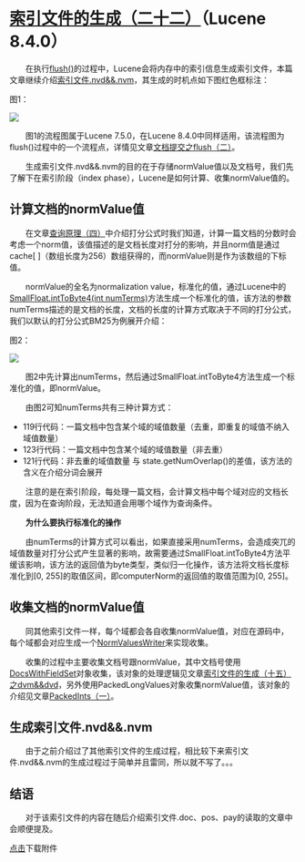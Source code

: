 # [索引文件的生成（二十二）](https://www.amazingkoala.com.cn/Lucene/Index/)（Lucene 8.4.0）

&emsp;&emsp;在执行[flush()](https://www.amazingkoala.com.cn/Lucene/Index/2019/0716/74.html)的过程中，Lucene会将内存中的索引信息生成索引文件，本篇文章继续介绍[索引文件.nvd&&.nvm](https://www.amazingkoala.com.cn/Lucene/suoyinwenjian/2019/0305/39.html)，其生成的时机点如下图红色框标注：

图1：

<img src="http://www.amazingkoala.com.cn/uploads/lucene/index/索引文件的生成/索引文件的生成（二十二）/1.png">

&emsp;&emsp;图1的流程图属于Lucene 7.5.0，在Lucene 8.4.0中同样适用，该流程图为flush()过程中的一个流程点，详情见文章[文档提交之flush（二）](https://www.amazingkoala.com.cn/Lucene/Index/2019/0718/75.html)。

&emsp;&emsp;生成索引文件.nvd&&.nvm的目的在于存储normValue值以及文档号，我们先了解下在索引阶段（index phase），Lucene是如何计算、收集normValue值的。

## 计算文档的normValue值

&emsp;&emsp;在文章[查询原理（四）](https://www.amazingkoala.com.cn/Lucene/Search/2019/0827/89.html)中介绍打分公式时我们知道，计算一篇文档的分数时会考虑一个norm值，该值描述的是文档长度对打分的影响，并且norm值是通过cache[ ]（数组长度为256）数组获得的，而normValue则是作为该数组的下标值。

&emsp;&emsp;normValue的全名为normalization value，标准化的值，通过Lucene中的[SmallFloat.intToByte4(int numTerms)](https://github.com/LuXugang/Lucene-7.5.0/blob/master/solr-7.5.0/lucene/core/src/java/org/apache/lucene/util/SmallFloat.java)方法生成一个标准化的值，该方法的参数numTerms描述的是文档的长度，文档的长度的计算方式取决于不同的打分公式，我们以默认的打分公式BM25为例展开介绍：

图2：

<img src="http://www.amazingkoala.com.cn/uploads/lucene/index/索引文件的生成/索引文件的生成（二十二）/2.png">

&emsp;&emsp;图2中先计算出numTerms，然后通过SmallFloat.intToByte4方法生成一个标准化的值，即normValue。

&emsp;&emsp;由图2可知numTerms共有三种计算方式：

- 119行代码：一篇文档中包含某个域的域值数量（去重，即重复的域值不纳入域值数量）
- 123行代码：一篇文档中包含某个域的域值数量（非去重）
- 121行代码：非去重的域值数量 与 state.getNumOverlap()的差值，该方法的含义在介绍分词会展开

&emsp;&emsp;注意的是在索引阶段，每处理一篇文档，会计算文档中每个域对应的文档长度，因为在查询阶段，无法知道会用哪个域作为查询条件。

&emsp;&emsp;**为什么要执行标准化的操作**

&emsp;&emsp;由numTerms的计算方式可以看出，如果直接采用numTerms，会造成突兀的域值数量对打分公式产生显著的影响，故需要通过SmallFloat.intToByte4方法平缓该影响，该方法的返回值为byte类型，类似归一化操作，该方法将文档长度标准化到[0, 255]的取值区间，即computerNorm的返回值的取值范围为[0, 255]。

## 收集文档的normValue值

&emsp;&emsp;同其他索引文件一样，每个域都会各自收集normValue值，对应在源码中，每个域都会对应生成一个[NormValuesWriter](https://github.com/LuXugang/Lucene-7.5.0/blob/master/solr-8.4.0/lucene/core/src/java/org/apache/lucene/index/NormValuesWriter.java)来实现收集。

&emsp;&emsp;收集的过程中主要收集文档号跟normValue，其中文档号使用[DocsWithFieldSet](https://github.com/LuXugang/Lucene-7.5.0/blob/master/solr-8.4.0/lucene/core/src/java/org/apache/lucene/index/DocsWithFieldSet.java)对象收集，该对象的处理逻辑见文章[索引文件的生成（十五）之dvm&&dvd](https://www.amazingkoala.com.cn/Lucene/Index/2020/0507/139.html)，另外使用PackedLongValues对象收集normValue值，该对象的介绍见文章[PackedInts（一）](https://www.amazingkoala.com.cn/Lucene/yasuocunchu/2019/1217/118.html)。

## 生成索引文件.nvd&&.nvm

&emsp;&emsp;由于之前介绍过了其他索引文件的生成过程，相比较下来索引文件.nvd&&.nvm的生成过程过于简单并且雷同，所以就不写了。。。

## 结语

&emsp;&emsp;对于该索引文件的内容在随后介绍索引文件.doc、pos、pay的读取的文章中会顺便提及。

[点击](http://www.amazingkoala.com.cn/attachment/Lucene/Index/索引文件的生成/索引文件的生成（二十二）/索引文件的生成（二十二）.zip)下载附件

